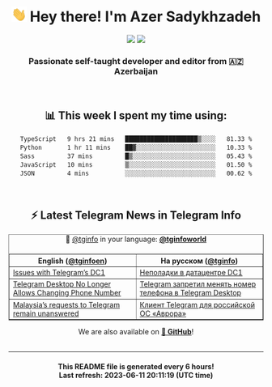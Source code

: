 <div align="center">
	<div>
		<h1>
      <img src="./assets/hi.gif" width="30px"> Hey there! I'm Azer Sadykhzadeh
    </h1>
    <img height="18" src="https://komarev.com/ghpvc/?username=sadykhzadeh&label=Views&color=2081c1&style=flat-square" />
		<a href="https://wakatime.com/Azer"> <img height="18" src="https://wakatime.com/badge/user/f80ae27a-c328-426f-a381-bc84136e2dd6.svg" /> </a>
    <h3>
      Passionate self-taught developer and editor from 🇦🇿 Azerbaijan
    </h3>
  </div>
  <br>

<h2>📊 This week I spent my time using:</h2>

<!--START_SECTION:waka-->

```txt
TypeScript   9 hrs 21 mins   ████████████████████▒░░░░   81.33 %
Python       1 hr 11 mins    ██▓░░░░░░░░░░░░░░░░░░░░░░   10.33 %
Sass         37 mins         █▒░░░░░░░░░░░░░░░░░░░░░░░   05.43 %
JavaScript   10 mins         ▒░░░░░░░░░░░░░░░░░░░░░░░░   01.50 %
JSON         4 mins          ░░░░░░░░░░░░░░░░░░░░░░░░░   00.62 %
```

<!--END_SECTION:waka-->

<br>

<h2>⚡️ Latest Telegram News in Telegram Info</h2>
  <table border>
		<tr>
			<th width="50%">English (<a href="https://t.me/tginfoen">@tginfoen</a>)</th>
			<th>На русском (<a href="https://t.me/tginfo">@tginfo</a>)</th>
		</tr>
		<caption>🚩 <a href="https://t.me/tginfo">@tginfo</a> in your language: <a href="https://t.me/tginfoworld"><b>@tginfoworld</b></a><caption/>
  <tr><td><a href="https://t.me/tginfoen/1661">Issues with Telegram’s DC1</a></td>
    <td><a href="https://t.me/tginfo/3673">Неполадки в датацентре DC1 </a></td></tr><tr><td><a href="https://t.me/tginfoen/1660">Telegram Desktop No Longer Allows Changing Phone Number</a></td>
    <td><a href="https://t.me/tginfo/3672">Telegram запретил менять номер телефона в Telegram Desktop </a></td></tr><tr><td><a href="https://t.me/tginfoen/1659">Malaysia’s requests to Telegram remain unanswered</a></td>
    <td><a href="https://t.me/tginfo/3671">Клиент Telegram для российской ОС «Аврора»</a></td></tr>
</table>
We are also available on <a href="https://github.com/tginfo"><b>🐙 GitHub</b></a>!
</div>

<br>
<hr>
<h4 align="center">This README file is generated <b>every 6 hours</b>!</br>Last refresh: <b>2023-06-11 20:11:19 (UTC time)</b></h4>
